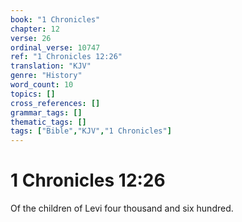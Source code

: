 ```yaml
---
book: "1 Chronicles"
chapter: 12
verse: 26
ordinal_verse: 10747
ref: "1 Chronicles 12:26"
translation: "KJV"
genre: "History"
word_count: 10
topics: []
cross_references: []
grammar_tags: []
thematic_tags: []
tags: ["Bible","KJV","1 Chronicles"]
---
```


# 1 Chronicles 12:26

Of the children of Levi four thousand and six hundred.
